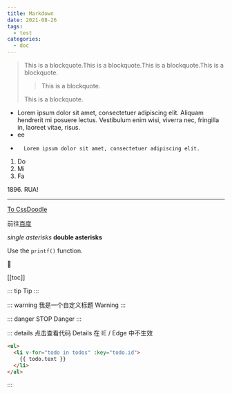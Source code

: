 ```yaml
---
title: Markdown
date: 2021-08-26
tags:
  - test
categories:
  - doc
---
```


> This is a blockquote.This is a blockquote.This is a blockquote.This is a blockquote.
>
> > This is a blockquote.
>
> This is a blockquote.

- Lorem ipsum dolor sit amet, consectetuer adipiscing elit.
  Aliquam hendrerit mi posuere lectus. Vestibulum enim wisi,
  viverra nec, fringilla in, laoreet vitae, risus.
- ee
-       Lorem ipsum dolor sit amet, consectetuer adipiscing elit.

1.  Do
2.  Mi
3.  Fa

1896\. RUA!

---

<!-- ![img](../../public/icon/LatteAndCat.png) -->

[To CssDoodle](/blogs/css/2021/20210826.md)

前往[百度](http://baidu.com)

_single asterisks_
**double asterisks**

Use the `printf()` function.

:unicorn:

[[toc]]

::: tip
Tip
:::

::: warning 我是一个自定义标题
Warning
:::

::: danger STOP
Danger
:::

::: details 点击查看代码
Details 在 IE / Edge 中不生效

```html {2-3,5}
<ul>
  <li v-for="todo in todos" :key="todo.id">
    {{ todo.text }}
  </li>
</ul>
```

:::
